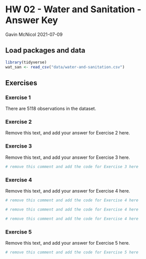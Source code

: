 HW 02 - Water and Sanitation - Answer Key
================
Gavin McNicol
2021-07-09

## Load packages and data

``` r
library(tidyverse)
wat_san <- read_csv("data/water-and-sanitation.csv")
```

## Exercises

### Exercise 1

There are 5118 observations in the dataset.

### Exercise 2

Remove this text, and add your answer for Exercise 2 here.

### Exercise 3

Remove this text, and add your answer for Exercise 3 here.

``` r
# remove this comment and add the code for Exercise 3 here
```

### Exercise 4

Remove this text, and add your answer for Exercise 4 here.

``` r
# remove this comment and add the code for Exercise 4 here
```

``` r
# remove this comment and add the code for Exercise 4 here
```

``` r
# remove this comment and add the code for Exercise 4 here
```

### Exercise 5

Remove this text, and add your answer for Exercise 5 here.

``` r
# remove this comment and add the code for Exercise 5 here
```
